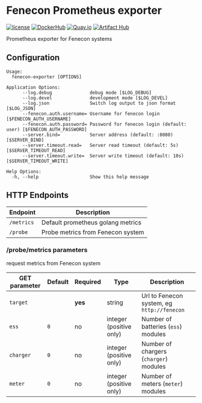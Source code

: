 # Fenecon Prometheus exporter

[![license](https://img.shields.io/github/license/webdevops/fenecon-exporter.svg)](https://github.com/webdevops/fenecon-exporter/blob/master/LICENSE)
[![DockerHub](https://img.shields.io/badge/DockerHub-webdevops%2Ffenecon--exporter-blue)](https://hub.docker.com/r/webdevops/fenecon-exporter/)
[![Quay.io](https://img.shields.io/badge/Quay.io-webdevops%2Ffenecon--exporter-blue)](https://quay.io/repository/webdevops/fenecon-exporter)
[![Artifact Hub](https://img.shields.io/endpoint?url=https://artifacthub.io/badge/repository/fenecon-exporter)](https://artifacthub.io/packages/search?repo=fenecon-exporter)

Prometheus exporter for Fenecon systems

## Configuration

```
Usage:
  fenecon-exporter [OPTIONS]

Application Options:
      --log.debug              debug mode [$LOG_DEBUG]
      --log.devel              development mode [$LOG_DEVEL]
      --log.json               Switch log output to json format [$LOG_JSON]
      --fenecon.auth.username= Username for fenecon login [$FENECON_AUTH_USERNAME]
      --fenecon.auth.password= Password for fenecon login (default: user) [$FENECON_AUTH_PASSWORD]
      --server.bind=           Server address (default: :8080) [$SERVER_BIND]
      --server.timeout.read=   Server read timeout (default: 5s) [$SERVER_TIMEOUT_READ]
      --server.timeout.write=  Server write timeout (default: 10s) [$SERVER_TIMEOUT_WRITE]

Help Options:
  -h, --help                   Show this help message
```

## HTTP Endpoints

| Endpoint       | Description                         |
|----------------|-------------------------------------|
| `/metrics`     | Default prometheus golang metrics   |
| `/probe`       | Probe metrics from Fenecon system   |

### /probe/metrics parameters

request metrics from Fenecon system

| GET parameter | Default | Required | Type                    | Description                                |
|---------------|---------|----------|-------------------------|--------------------------------------------|
| `target`      |         | **yes**  | string                  | Url to Fenecon system, eg `http://fenecon` |
| `ess`         | `0`     | no       | integer (positive only) | Number of batteries (`ess`) modules        |
| `charger`     | `0`     | no       | integer (positive only) | Number of chargers (`charger`) modules     |
| `meter`       | `0`     | no       | integer (positive only) | Number of meters (`meter`) modules         |
